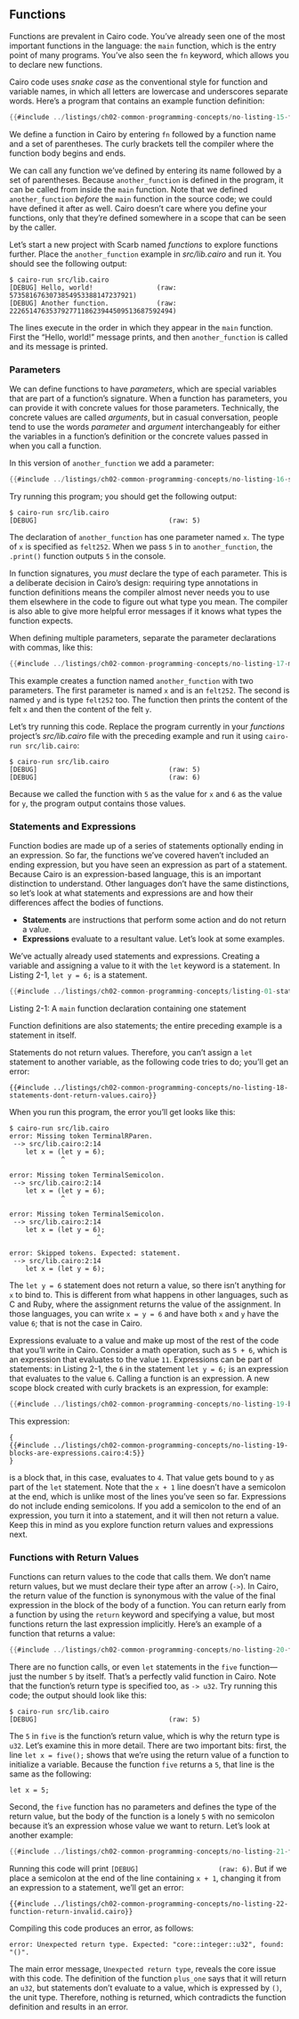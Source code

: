 ## Functions

Functions are prevalent in Cairo code. You’ve already seen one of the most
important functions in the language: the `main` function, which is the entry
point of many programs. You’ve also seen the `fn` keyword, which allows you to
declare new functions.

Cairo code uses _snake case_ as the conventional style for function and variable
names, in which all letters are lowercase and underscores separate words.
Here’s a program that contains an example function definition:

```rust
{{#include ../listings/ch02-common-programming-concepts/no-listing-15-functions.cairo}}
```

We define a function in Cairo by entering `fn` followed by a function name and a
set of parentheses. The curly brackets tell the compiler where the function
body begins and ends.

We can call any function we’ve defined by entering its name followed by a set
of parentheses. Because `another_function` is defined in the program, it can be
called from inside the `main` function. Note that we defined `another_function`
_before_ the `main` function in the source code; we could have defined it after
as well. Cairo doesn’t care where you define your functions, only that they’re
defined somewhere in a scope that can be seen by the caller.

Let’s start a new project with Scarb named _functions_ to explore functions
further. Place the `another_function` example in _src/lib.cairo_ and run it. You
should see the following output:

```console
$ cairo-run src/lib.cairo
[DEBUG] Hello, world!                (raw: 5735816763073854953388147237921)
[DEBUG] Another function.            (raw: 22265147635379277118623944509513687592494)
```

The lines execute in the order in which they appear in the `main` function.
First the “Hello, world!” message prints, and then `another_function` is called
and its message is printed.

### Parameters

We can define functions to have _parameters_, which are special variables that
are part of a function’s signature. When a function has parameters, you can
provide it with concrete values for those parameters. Technically, the concrete
values are called _arguments_, but in casual conversation, people tend to use
the words _parameter_ and _argument_ interchangeably for either the variables
in a function’s definition or the concrete values passed in when you call a
function.

In this version of `another_function` we add a parameter:

```rust
{{#include ../listings/ch02-common-programming-concepts/no-listing-16-single-param.cairo}}
```

Try running this program; you should get the following output:

```console
$ cairo-run src/lib.cairo
[DEBUG]                                 (raw: 5)
```

The declaration of `another_function` has one parameter named `x`. The type of
`x` is specified as `felt252`. When we pass `5` in to `another_function`, the
`.print()` function outputs `5` in the console.

In function signatures, you _must_ declare the type of each parameter. This is
a deliberate decision in Cairo’s design: requiring type annotations in function
definitions means the compiler almost never needs you to use them elsewhere in
the code to figure out what type you mean. The compiler is also able to give
more helpful error messages if it knows what types the function expects.

When defining multiple parameters, separate the parameter declarations with
commas, like this:

```rust
{{#include ../listings/ch02-common-programming-concepts/no-listing-17-multiple-params.cairo}}
```

This example creates a function named `another_function` with two
parameters. The first parameter is named `x` and is an `felt252`. The second is
named `y` and is type `felt252` too. The function then prints the content of the felt `x` and then the content of the felt `y`.

Let’s try running this code. Replace the program currently in your _functions_
project’s _src/lib.cairo_ file with the preceding example and run it using `cairo-run src/lib.cairo`:

```console
$ cairo-run src/lib.cairo
[DEBUG]                                 (raw: 5)
[DEBUG]                                 (raw: 6)
```

Because we called the function with `5` as the value for `x` and `6` as
the value for `y`, the program output contains those values.

### Statements and Expressions

Function bodies are made up of a series of statements optionally ending in an
expression. So far, the functions we’ve covered haven’t included an ending
expression, but you have seen an expression as part of a statement. Because
Cairo is an expression-based language, this is an important distinction to
understand. Other languages don’t have the same distinctions, so let’s look at
what statements and expressions are and how their differences affect the bodies
of functions.

- **Statements** are instructions that perform some action and do not return
  a value.
- **Expressions** evaluate to a resultant value. Let’s look at some examples.

We’ve actually already used statements and expressions. Creating a variable and
assigning a value to it with the `let` keyword is a statement. In Listing 2-1,
`let y = 6;` is a statement.

```rust
{{#include ../listings/ch02-common-programming-concepts/listing-01-statement.cairo}}
```

<span class="caption">Listing 2-1: A `main` function declaration containing one statement</span>

Function definitions are also statements; the entire preceding example is a
statement in itself.

Statements do not return values. Therefore, you can’t assign a `let` statement
to another variable, as the following code tries to do; you’ll get an error:

```rust,does_not_compile,ignore_format
{{#include ../listings/ch02-common-programming-concepts/no-listing-18-statements-dont-return-values.cairo}}
```

When you run this program, the error you’ll get looks like this:

```console
$ cairo-run src/lib.cairo
error: Missing token TerminalRParen.
 --> src/lib.cairo:2:14
    let x = (let y = 6);
             ^

error: Missing token TerminalSemicolon.
 --> src/lib.cairo:2:14
    let x = (let y = 6);
             ^

error: Missing token TerminalSemicolon.
 --> src/lib.cairo:2:14
    let x = (let y = 6);
                      ^

error: Skipped tokens. Expected: statement.
 --> src/lib.cairo:2:14
    let x = (let y = 6);
```

The `let y = 6` statement does not return a value, so there isn’t anything for
`x` to bind to. This is different from what happens in other languages, such as
C and Ruby, where the assignment returns the value of the assignment. In those
languages, you can write `x = y = 6` and have both `x` and `y` have the value
`6`; that is not the case in Cairo.

Expressions evaluate to a value and make up most of the rest of the code that
you’ll write in Cairo. Consider a math operation, such as `5 + 6`, which is an
expression that evaluates to the value `11`. Expressions can be part of
statements: in Listing 2-1, the `6` in the statement `let y = 6;` is an
expression that evaluates to the value `6`. Calling a function is an
expression. A new scope block created with
curly brackets is an expression, for example:

```rust
{{#include ../listings/ch02-common-programming-concepts/no-listing-19-blocks-are-expressions.cairo}}
```

This expression:

```rust, does_not_compile, ignore_format
{
{{#include ../listings/ch02-common-programming-concepts/no-listing-19-blocks-are-expressions.cairo:4:5}}
}
```

is a block that, in this case, evaluates to `4`. That value gets bound to `y`
as part of the `let` statement. Note that the `x + 1` line doesn’t have a
semicolon at the end, which is unlike most of the lines you’ve seen so far.
Expressions do not include ending semicolons. If you add a semicolon to the end
of an expression, you turn it into a statement, and it will then not return a
value. Keep this in mind as you explore function return values and expressions
next.

### Functions with Return Values

Functions can return values to the code that calls them. We don’t name return
values, but we must declare their type after an arrow (`->`). In Cairo, the
return value of the function is synonymous with the value of the final
expression in the block of the body of a function. You can return early from a
function by using the `return` keyword and specifying a value, but most
functions return the last expression implicitly. Here’s an example of a
function that returns a value:

```rust
{{#include ../listings/ch02-common-programming-concepts/no-listing-20-function-return-values.cairo}}
```

There are no function calls, or even `let` statements in the `five`
function—just the number `5` by itself. That’s a perfectly valid function in
Cairo. Note that the function’s return type is specified too, as `-> u32`. Try
running this code; the output should look like this:

```console
$ cairo-run src/lib.cairo
[DEBUG]                                 (raw: 5)
```

The `5` in `five` is the function’s return value, which is why the return type
is `u32`. Let’s examine this in more detail. There are two important bits:
first, the line `let x = five();` shows that we’re using the return value of a
function to initialize a variable. Because the function `five` returns a `5`,
that line is the same as the following:

```rust, does_not_compile
let x = 5;
```

Second, the `five` function has no parameters and defines the type of the
return value, but the body of the function is a lonely `5` with no semicolon
because it’s an expression whose value we want to return.
Let’s look at another example:

```rust
{{#include ../listings/ch02-common-programming-concepts/no-listing-21-function-return-values-2.cairo}}
```

Running this code will print `[DEBUG]                    (raw: 6)`. But if we place a
semicolon at the end of the line containing `x + 1`, changing it from an
expression to a statement, we’ll get an error:

```rust,does_not_compile
{{#include ../listings/ch02-common-programming-concepts/no-listing-22-function-return-invalid.cairo}}
```

Compiling this code produces an error, as follows:

```console
error: Unexpected return type. Expected: "core::integer::u32", found: "()".
```

The main error message, `Unexpected return type`, reveals the core issue with this
code. The definition of the function `plus_one` says that it will return an
`u32`, but statements don’t evaluate to a value, which is expressed by `()`,
the unit type. Therefore, nothing is returned, which contradicts the function
definition and results in an error.
